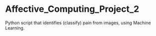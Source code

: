 # Affective_Computing_Project_2
Python script that identifies (classify) pain from images, using Machine Learning.
